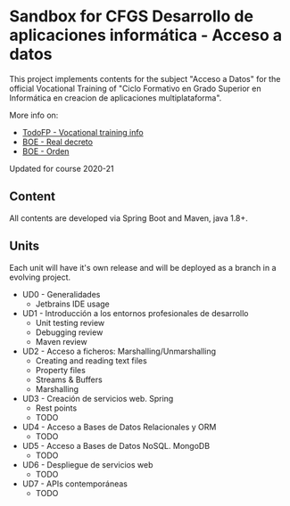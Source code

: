 # Sandbox for CFGS Desarrollo de aplicaciones informática - Acceso a datos

This project implements contents for the subject "Acceso a Datos" for the official Vocational Training of "Ciclo Formativo en Grado Superior en Informática en creacion de aplicaciones multiplataforma".

More info on:

- [TodoFP - Vocational training info](https://www.todofp.es/que-como-y-donde-estudiar/que-estudiar/familia/loe/informatica-comunicaciones/des-aplicaciones-multiplataforma.html)
- [BOE - Real decreto](https://www.boe.es/diario_boe/txt.php?id=BOE-A-2010-8067)
- [BOE - Orden](https://www.boe.es/diario_boe/txt.php?id=BOE-A-2010-11888)

Updated for course 2020-21

## Content

All contents are developed via Spring Boot and Maven, java 1.8+.


## Units

Each unit will have it's own release and will be deployed as a branch in a evolving project.

- UD0 - Generalidades
    - Jetbrains IDE usage
- UD1 - Introducción a los entornos profesionales de desarrollo
    - Unit testing review
    - Debugging review
    - Maven review
- UD2 - Acceso a ficheros: Marshalling/Unmarshalling
    - Creating and reading text files
    - Property files
    - Streams & Buffers
    - Marshalling
- UD3 - Creación de servicios web. Spring
    - Rest points
    - TODO    
- UD4 - Acceso a Bases de Datos Relacionales y ORM
    - TODO
- UD5 - Acceso a Bases de Datos NoSQL. MongoDB
    - TODO
- UD6 - Despliegue de servicios web
    - TODO
- UD7 - APIs contemporáneas
    - TODO